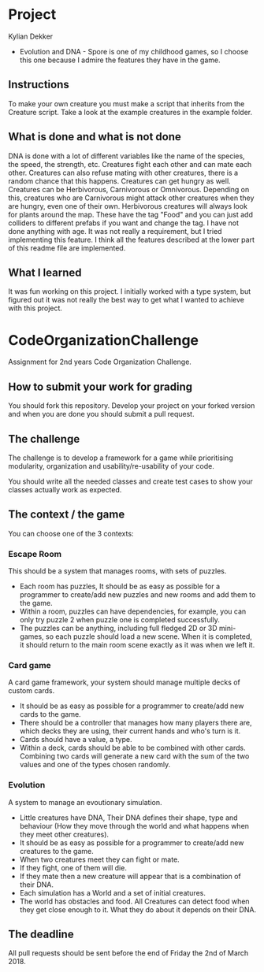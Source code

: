 # Project
Kylian Dekker
* Evolution and DNA - Spore is one of my childhood games, so I choose this one because I admire the features they have in the game.

## Instructions
To make your own creature you must make a script that inherits from the Creature script. Take a look at the example creatures
in the example folder. 

## What is done and what is not done
DNA is done with a lot of different variables like the name of the species, the speed, the strength, etc. Creatures fight each other and can mate each other.
Creatures can also refuse mating with other creatures, there is a random chance that this happens. Creatures can get hungry as well. Creatures can be Herbivorous, Carnivorous or Omnivorous. 
Depending on this, creatures who are Carnivorous might attack other creatures when they are hungry, even one of their own.
Herbivorous creatures will always look for plants around the map. These have the tag "Food" and you can just add colliders to different prefabs if you want and change the tag.
I have not done anything with age. It was not really a requirement, but I tried implementing this feature. I think all the features described at the lower part of this readme file are implemented.

## What I learned
It was fun working on this project. I initially worked with a type system, but figured out it was not really the best way to get what I wanted to achieve with this project.

# CodeOrganizationChallenge
Assignment for 2nd years Code Organization Challenge. 

## How to submit your work for grading
You should fork this repository. Develop your project on your forked version and when you are done you should submit a pull request. 

## The challenge
The challenge is to develop a framework for a game while prioritising modularity, organization and usability/re-usability of your code.

You should write all the needed classes and create test cases to show your classes actually work as expected.

## The context / the game
You can choose one of the 3 contexts:

### Escape Room
This should be a system that manages rooms, with sets of puzzles. 
* Each room has puzzles, It should be as easy as possible for a programmer to create/add new puzzles and new rooms and add them to the game.
* Within a room, puzzles can have dependencies, for example, you can only try puzzle 2 when puzzle one is completed successfully.
* The puzzles can be anything, including full fledged 2D or 3D mini-games, so each puzzle should load a new scene. When it is completed, it should return to the main room scene exactly as it was when we left it.

### Card game
A card game framework, your system should manage multiple decks of custom cards. 
* It should be as easy as possible for a programmer to create/add new cards to the game.
* There should be a controller that manages how many players there are, which decks they are using, their current hands and who's turn is it.
* Cards should have a value, a type.
* Within a deck, cards should be able to be combined with other cards. Combining two cards will generate a new card with the sum of the two values and one of the types chosen randomly.

### Evolution
A system to manage an evoutionary simulation.
* Little creatures have DNA, Their DNA defines their shape, type and behaviour (How they move through the world and what happens when they meet other creatures).
* It should be as easy as possible for a programmer to create/add new creatures to the game.
* When two creatures meet they can fight or mate.
* If they fight, one of them will die.
* If they mate then a new creature will appear that is a combination of their DNA.
* Each simulation has a World and a set of initial creatures.
* The world has obstacles and food. All Creatures can detect food when they get close enough to it. What they do about it depends on their DNA.

## The deadline
All pull requests should be sent before the end of Friday the 2nd of March 2018.


